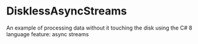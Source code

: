 # DisklessAsyncStreams
An example of processing data without it touching the disk using the C# 8 language feature: async streams

